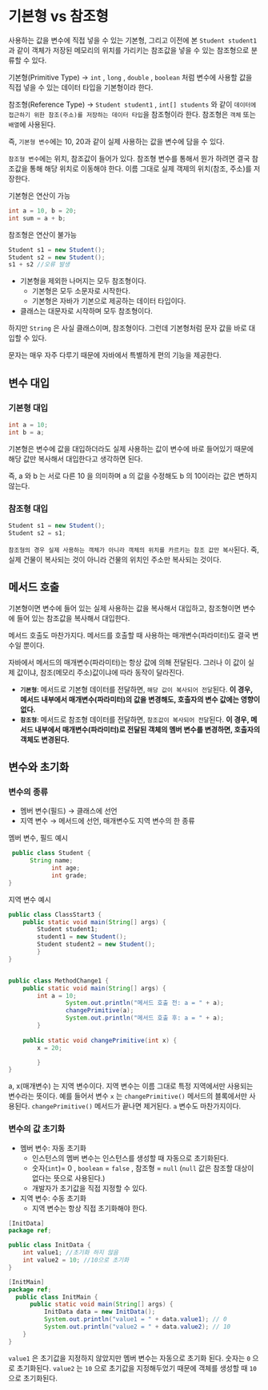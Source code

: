 # 기본형 vs 참조형

사용하는 값을 변수에 직접 넣을 수 있는 기본형, 그리고 이전에 본 `Student student1` 과 같이 객체가 저장된 메모리의 위치를 가리키는 참조값을 넣을 수 있는 참조형으로 분류할 수 있다.

기본형(Primitive Type) →  `int` , `long` , `double` , `boolean` 처럼 변수에 사용할 값을 직접 넣을 수 있는 데이터 타입을 기본형이라 한다.

참조형(Reference Type) → `Student student1` , `int[] students` 와 같이 `데이터에 접근하기 위한 참조(주소)를 저장하는 데이터 타입`을 참조형이라 한다. 참조형은 `객체` 또는 `배열`에 사용된다.

즉, `기본형 변수`에는 10, 20과 같이 실제 사용하는 값을 변수에 담을 수 있다.

`참조형 변수`에는 위치, 참조값이 들어가 있다. 참조형 변수를 통해서 뭔가 하려면 결국 참조값을 통해 해당 위치로 이동해야 한다. 이름 그대로 실제 객제의 위치(참조, 주소)를 저장한다.

기본형은 연산이 가능

```java
int a = 10, b = 20;
int sum = a + b;
```

참조형은 연산이 불가능

```java
Student s1 = new Student();
Student s2 = new Student(); 
s1 + s2 //오류 발생
```

- 기본형을 제외한 나머지는 모두 참조형이다.
    - 기본형은 모두 소문자로 시작한다.
    - 기본형은 자바가 기본으로 제공하는 데이터 타입이다.
- 클래스는 대문자로 시작하며 모두 참조형이다.

하지만 `String` 은 사실 클래스이며, 참조형이다. 그런데 기본형처럼 문자 값을 바로 대입할 수 있다.

문자는 매우 자주 다루기 때문에 자바에서 특별하게 편의 기능을 제공한다.

## 변수 대입

### 기본형 대입

```java
int a = 10;
int b = a;
```

기본형은 변수에 값을 대입하더라도 실제 사용하는 값이 변수에 바로 들어있기 때문에 해당 값만 복사해서 대입한다고 생각하면 된다.

즉, a 와 b 는 서로 다른 10 을 의미하며 a 의 값을 수정해도 b 의 10이라는 값은 변하지 않는다.

### 참조형 대입

```java
Student s1 = new Student();
Student s2 = s1;
```

`참조형의 경우 실제 사용하는 객체가 아니라 객체의 위치를 카르키는 참조 값만 복사`된다. 죽, 실제 건물이 복사되는 것이 아니라 건물의 위치인 주소만 복사되는 것이다.

## 메서드 호출

기본형이면 변수에 들어 있는 실제 사용하는 값을 복사해서 대입하고, 참조형이면 변수에 들어 있는 참조값을 복사해서 대입한다.

메서드 호출도 마찬가지다. 메서드를 호출할 때 사용하는 매개변수(파라미터)도 결국 변수일 뿐이다.

자바에서 메서드의 매개변수(파라미터)는 항상 값에 의해 전달된다. 그러나 이 값이 실제 값이냐, 참조(메모리 주소)값이냐에 따라 동작이 달라진다.

- **`기본형`**: 메서드로 기본형 데이터를 전달하면, `해당 값이 복사되어 전달`된다. 
**이 경우, 메서드 내부에서 매개변수(파라미터)의 값을 변경해도, 호출자의 변수 값에는 영향이 없다.**
- **`참조형`**: 메서드로 참조형 데이터를 전달하면, `참조값이 복사되어 전달`된다. 
**이 경우, 메서드 내부에서 매개변수(파라미터)로 전달된 객체의 멤버 변수를 변경하면, 호출자의 객체도 변경된다.**

## 변수와 초기화

### 변수의 종류

- 멤버 변수(필드) → 클래스에 선언
- 지역 변수 → 메서드에 선언, 매개변수도 지역 변수의 한 종류

멤버 변수, 필드 예시

```java
 public class Student {
      String name;
			int age;
			int grade; 
}
```

지역 변수 예시

```java
public class ClassStart3 {
    public static void main(String[] args) {
        Student student1;
        student1 = new Student();
        Student student2 = new Student();
		} 
}
```

```java

public class MethodChange1 {
    public static void main(String[] args) {
        int a = 10;
				System.out.println("메서드 호출 전: a = " + a); 
				changePrimitive(a); 
				System.out.println("메서드 호출 후: a = " + a);
		}
		
    public static void changePrimitive(int x) {
        x = 20;

		} 
}
```

a, x(매개변수) 는 지역 변수이다. 지역 변수는 이름 그대로 특정 지역에서만 사용되는 변수라는 뜻이다.  예를 들어서 변수 `x` 는 `changePrimitive()` 메서드의 블록에서만 사용된다. `changePrimitive()` 메서드가 끝나면 제거된다. `a` 변수도 마찬가지이다.

### 변수의 값 초기화

- 멤버 변수: 자동 초기화
    - 인스턴스의 멤버 변수는 인스턴스를 생성할 때 자동으로 초기화된다.
    - 숫자(`int`)= 0 , `boolean` = `false` , 참조형 = `null` (`null` 값은 참조할 대상이 없다는 뜻으로 사용된다.)
    - 개발자가 초기값을 직접 지정할 수 있다.
- 지역 변수: 수동 초기화
    - 지역 변수는 항상 직접 초기화해야 한다.

```java
[InitData]
package ref;

public class InitData {
	int value1; //초기화 하지 않음 
	int value2 = 10; //10으로 초기화
}

[InitMain]
package ref;
  public class InitMain {
      public static void main(String[] args) {
          InitData data = new InitData();
          System.out.println("value1 = " + data.value1); // 0
          System.out.println("value2 = " + data.value2); // 10
	} 
}

```

`value1` 은 초기값을 지정하지 않았지만 멤버 변수는 자동으로 초기화 된다. 숫자는 `0` 으로 초기화된다. `value2` 는 `10` 으로 초기값을 지정해두었기 때문에 객체를 생성할 때 `10` 으로 초기화된다.